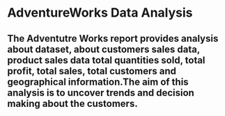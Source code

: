 # AdventureWorks Data Analysis
## The Adventutre Works report provides analysis about dataset, about customers sales data, product sales data total quantities sold, total profit, total sales, total customers and geographical information.The aim of this analysis is to uncover trends and decision making about the customers.

